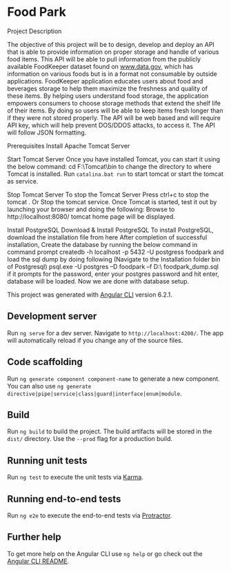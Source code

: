 # Food Park 

Project Description

The objective of this project will be to design, develop and deploy an API that is able to provide information on proper storage and handle of various food items. This API will be able to pull information from the publicly available FoodKeeper dataset found on www.data.gov, which has information on various foods but is in a format not consumable by outside applications. FoodKeeper application educates users about food and beverages storage to help them maximize the freshness and quality of these items. By helping users understand food storage, the application empowers consumers to choose storage methods that extend the shelf life of their items. By doing so users will be able to keep items fresh longer than if they were not stored properly. The API will be web based and will require API key, which will help prevent DOS/DDOS attacks, to access it. The API will follow JSON formatting. 

Prerequisites
 Install Apache Tomcat Server


Start Tomcat Server
Once you have installed Tomcat, you can start it using the below command:
cd F:\Tomcat\bin to change the directory to where Tomcat is installed. Run `catalina.bat run` to start tomcat or  start the tomcat as service.

Stop Tomcat Server
To stop the Tomcat Server Press ctrl+c to stop the tomcat . Or Stop the tomcat service. Once Tomcat is started, test it out by launching your browser and doing the following: Browse to http://localhost:8080/ tomcat home page will be displayed.

Install PostgreSQL
Download & Install PostgreSQL
To install PostgreSQL, download the installation file from here
After completion of successful installation, Create the database by running the below command in command prompt
createdb -h localhost -p 5432 -U postgress foodpark
and load the sql dump by doing following (Navigate to the Installation folder bin of Postgresql)
psql.exe -U postgres –D foodpark –f D:\ foodpark_dump.sql  
if it prompts for the password, enter your postgres password and hit enter, database will be loaded.
Now we are done with database setup.



This project was generated with [Angular CLI](https://github.com/angular/angular-cli) version 6.2.1.

## Development server

Run `ng serve` for a dev server. Navigate to `http://localhost:4200/`. The app will automatically reload if you change any of the source files.

## Code scaffolding

Run `ng generate component component-name` to generate a new component. You can also use `ng generate directive|pipe|service|class|guard|interface|enum|module`.

## Build

Run `ng build` to build the project. The build artifacts will be stored in the `dist/` directory. Use the `--prod` flag for a production build.

## Running unit tests

Run `ng test` to execute the unit tests via [Karma](https://karma-runner.github.io).

## Running end-to-end tests

Run `ng e2e` to execute the end-to-end tests via [Protractor](http://www.protractortest.org/).

## Further help

To get more help on the Angular CLI use `ng help` or go check out the [Angular CLI README](https://github.com/angular/angular-cli/blob/master/README.md).
